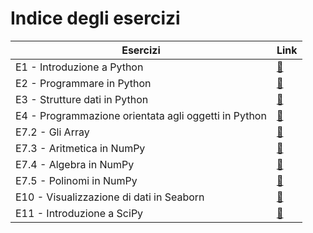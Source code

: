 # Indice degli esercizi

| Esercizi | Link |
| --------- | ---- |
| E1 - Introduzione a Python | [:link:](../01_python/01_intro/exercises.md) |
| E2 - Programmare in Python | [:link:](../01_python/02_syntax/exercises.md) |
| E3 - Strutture dati in Python | [:link:](../01_python/03_data_structures/exercises.md) |
| E4 - Programmazione orientata agli oggetti in Python | [:link:](../01_python/04_classes/exercises.md) |
| E7.2 - Gli Array | [:link:](../02_libs/07_numpy/02_array/exercises.md) |
| E7.3 - Aritmetica in NumPy | [:link:](../02_libs/07_numpy/03_fundamentals/exercises.md) |
| E7.4 - Algebra in NumPy | [:link:](../02_libs/07_numpy/04_algebra/exercises.md) |
| E7.5 - Polinomi in NumPy | [:link:](../02_libs/07_numpy/05_polynomials/exercises.md) |
| E10 - Visualizzazione di dati in Seaborn | [:link:](../02_libs/10_seaborn/exercises.md) |
| E11 - Introduzione a SciPy | [:link:](../02_libs/11_scipy/exercises.md) |
